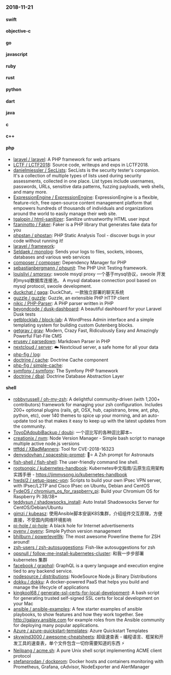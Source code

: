 ### 2018-11-21

#### swift

#### objective-c

#### go

#### javascript

#### ruby

#### rust

#### python

#### dart

#### java

#### c

#### c++

#### php
* [laravel / laravel](https://github.com/laravel/laravel): A PHP framework for web artisans
* [LCTF / LCTF2018](https://github.com/LCTF/LCTF2018): Source code, writeups and exps in LCTF2018.
* [danielmiessler / SecLists](https://github.com/danielmiessler/SecLists): SecLists is the security tester's companion. It's a collection of multiple types of lists used during security assessments, collected in one place. List types include usernames, passwords, URLs, sensitive data patterns, fuzzing payloads, web shells, and many more.
* [ExpressionEngine / ExpressionEngine](https://github.com/ExpressionEngine/ExpressionEngine): ExpressionEngine is a flexible, feature-rich, free open-source content management platform that empowers hundreds of thousands of individuals and organizations around the world to easily manage their web site.
* [tgalopin / html-sanitizer](https://github.com/tgalopin/html-sanitizer): Sanitize untrustworthy HTML user input
* [fzaninotto / Faker](https://github.com/fzaninotto/Faker): Faker is a PHP library that generates fake data for you
* [phpstan / phpstan](https://github.com/phpstan/phpstan): PHP Static Analysis Tool - discover bugs in your code without running it!
* [laravel / framework](https://github.com/laravel/framework): 
* [Seldaek / monolog](https://github.com/Seldaek/monolog): Sends your logs to files, sockets, inboxes, databases and various web services
* [composer / composer](https://github.com/composer/composer): Dependency Manager for PHP
* [sebastianbergmann / phpunit](https://github.com/sebastianbergmann/phpunit): The PHP Unit Testing framework.
* [louislivi / smproxy](https://github.com/louislivi/smproxy): swoole msyql proxy 一个基于mysql协议，swoole 开发的mysql数据库连接池。 A mysql database connection pool based on mysql protocol, swoole development.
* [duckchat / gaga](https://github.com/duckchat/gaga): DuckChat，一款独立部署的聊天系统
* [guzzle / guzzle](https://github.com/guzzle/guzzle): Guzzle, an extensible PHP HTTP client
* [nikic / PHP-Parser](https://github.com/nikic/PHP-Parser): A PHP parser written in PHP
* [beyondcode / dusk-dashboard](https://github.com/beyondcode/dusk-dashboard): A beautiful dashboard for your Laravel Dusk tests
* [getblocklab / block-lab](https://github.com/getblocklab/block-lab): A WordPress Admin interface and a simple templating system for building custom Gutenberg blocks.
* [getgrav / grav](https://github.com/getgrav/grav): Modern, Crazy Fast, Ridiculously Easy and Amazingly Powerful Flat-File CMS
* [erusev / parsedown](https://github.com/erusev/parsedown): Markdown Parser in PHP
* [nextcloud / server](https://github.com/nextcloud/server): ☁️ Nextcloud server, a safe home for all your data
* [php-fig / log](https://github.com/php-fig/log): 
* [doctrine / cache](https://github.com/doctrine/cache): Doctrine Cache component
* [php-fig / simple-cache](https://github.com/php-fig/simple-cache): 
* [symfony / symfony](https://github.com/symfony/symfony): The Symfony PHP framework
* [doctrine / dbal](https://github.com/doctrine/dbal): Doctrine Database Abstraction Layer

#### shell
* [robbyrussell / oh-my-zsh](https://github.com/robbyrussell/oh-my-zsh): A delightful community-driven (with 1,200+ contributors) framework for managing your zsh configuration. Includes 200+ optional plugins (rails, git, OSX, hub, capistrano, brew, ant, php, python, etc), over 140 themes to spice up your morning, and an auto-update tool so that makes it easy to keep up with the latest updates from the community.
* [ToyoDAdoubiBackup / doubi](https://github.com/ToyoDAdoubiBackup/doubi): 一个逗比写的各种逗比脚本~
* [creationix / nvm](https://github.com/creationix/nvm): Node Version Manager - Simple bash script to manage multiple active node.js versions
* [ttffdd / XBadManners](https://github.com/ttffdd/XBadManners): Tool for CVE-2018-16323
* [denysdovhan / spaceship-prompt](https://github.com/denysdovhan/spaceship-prompt): 🚀⭐️ A Zsh prompt for Astronauts
* [fish-shell / fish-shell](https://github.com/fish-shell/fish-shell): The user-friendly command line shell.
* [rootsongjc / kubernetes-handbook](https://github.com/rootsongjc/kubernetes-handbook): Kubernetes中文指南/云原生应用架构实践手册 - https://jimmysong.io/kubernetes-handbook
* [hwdsl2 / setup-ipsec-vpn](https://github.com/hwdsl2/setup-ipsec-vpn): Scripts to build your own IPsec VPN server, with IPsec/L2TP and Cisco IPsec on Ubuntu, Debian and CentOS
* [FydeOS / chromium_os_for_raspberry_pi](https://github.com/FydeOS/chromium_os_for_raspberry_pi): Build your Chromium OS for Raspberry Pi 3B/3B+
* [teddysun / shadowsocks_install](https://github.com/teddysun/shadowsocks_install): Auto Install Shadowsocks Server for CentOS/Debian/Ubuntu
* [gjmzj / kubeasz](https://github.com/gjmzj/kubeasz): 使用Ansible脚本安装K8S集群，介绍组件交互原理，方便直接，不受国内网络环境影响
* [pi-hole / pi-hole](https://github.com/pi-hole/pi-hole): A black hole for Internet advertisements
* [pyenv / pyenv](https://github.com/pyenv/pyenv): Simple Python version management
* [bhilburn / powerlevel9k](https://github.com/bhilburn/powerlevel9k): The most awesome Powerline theme for ZSH around!
* [zsh-users / zsh-autosuggestions](https://github.com/zsh-users/zsh-autosuggestions): Fish-like autosuggestions for zsh
* [opsnull / follow-me-install-kubernetes-cluster](https://github.com/opsnull/follow-me-install-kubernetes-cluster): 和我一步步部署 kubernetes 集群
* [facebook / graphql](https://github.com/facebook/graphql): GraphQL is a query language and execution engine tied to any backend service.
* [nodesource / distributions](https://github.com/nodesource/distributions): NodeSource Node.js Binary Distributions
* [dokku / dokku](https://github.com/dokku/dokku): A docker-powered PaaS that helps you build and manage the lifecycle of applications
* [kingkool68 / generate-ssl-certs-for-local-development](https://github.com/kingkool68/generate-ssl-certs-for-local-development): A bash script for generating trusted self-signed SSL certs for local development on your Mac
* [ansible / ansible-examples](https://github.com/ansible/ansible-examples): A few starter examples of ansible playbooks, to show features and how they work together. See http://galaxy.ansible.com for example roles from the Ansible community for deploying many popular applications.
* [Azure / azure-quickstart-templates](https://github.com/Azure/azure-quickstart-templates): Azure Quickstart Templates
* [skywind3000 / awesome-cheatsheets](https://github.com/skywind3000/awesome-cheatsheets): 超级速查表 - 编程语言、框架和开发工具的速查表，单个文件包含一切你需要知道的东西 ⚡️
* [Neilpang / acme.sh](https://github.com/Neilpang/acme.sh): A pure Unix shell script implementing ACME client protocol
* [stefanprodan / dockprom](https://github.com/stefanprodan/dockprom): Docker hosts and containers monitoring with Prometheus, Grafana, cAdvisor, NodeExporter and AlertManager
